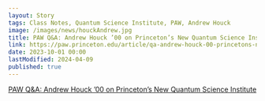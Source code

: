 ```yaml
---
layout: Story
tags: Class Notes, Quantum Science Institute, PAW, Andrew Houck
image: /images/news/houckAndrew.jpg
title: PAW Q&A: Andrew Houck ’00 on Princeton’s New Quantum Science Institute
link: https://paw.princeton.edu/article/qa-andrew-houck-00-princetons-new-quantum-science-institute?utm_source=Princeton_2000&utm_medium=ourClassRules&utm_content=1699914602
date: 2023-10-01 00:00
lastModified: 2024-04-09
published: true
---
```

[
	PAW Q&A: Andrew Houck ’00 on Princeton’s New Quantum Science Institute
](https://paw.princeton.edu/article/qa-andrew-houck-00-princetons-new-quantum-science-institute?utm_source=Princeton_2000&utm_medium=ourClassRules&utm_content=1699914602)

